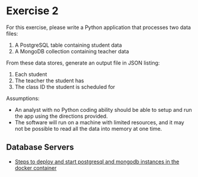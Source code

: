 # Exercise 2  

For this exercise, please write a Python application that processes two data files:

1. A PostgreSQL table containing student data
2. A MongoDB collection containing teacher data

From these data stores, generate an output file in JSON listing:

1. Each student
2. The teacher the student has
3. The class ID the student is scheduled for

Assumptions:
* An analyst with no Python coding ability should be able to setup and run the 
app using the directions provided.
* The software will run on a machine with limited resources, and it may not be 
possible to read all the data into memory at one time.
  
## Database Servers
* [Steps to deploy and start postgresql and mongodb instances in the docker container](../../database/README.md)